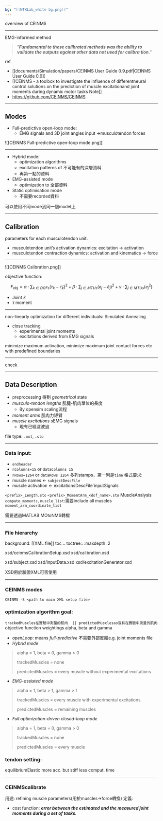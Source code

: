 ```yaml
---
bg: "[[NTKLab_white bg.png]]"
---
```



<style>
    .reveal {
        font-family: 'Times New Roman', '標楷體';
        font-size: 30px;
        text-align: left;
        color: black;
        background-size: cover;
        background-position: center;
    }
	.reveal h1,
	.reveal h2,
	.reveal h3,
	.reveal h4,
	.reveal h5,
	.reveal h6 {
	  font-family: 'Times New Roman', '標楷體';
	  color: black;
	}
	.with-border{
		border: 1px solid red;
	}
</style>
</style>
<grid drag="70 10" drop="-3 40">
overview of CEINMS
<!-- element style="font-size: 40px;align: left; text-align: left;color: white"-->
</grid>

<!-- slide bg="../../../NTKLab_white bg_cover_resize.png"-->

---

EMG-informed method
>"***Fundamental to these calibrated methods was the ability to validate the outputs against other data not used for calibra tion.***"

ref.
- [[documents/Simulation/papers/CEINMS User Guide 0.9.pdf|CEINMS User Guide 0.9]]
- [[CEINMS - a toolbox to investigate the influence of differentneural control solutions on the prediction of muscle excitationand joint moments during dynamic motor tasks Note]]
- https://github.com/CEINMS/CEINMS

---
## Modes
- Full-predictive open-loop mode: 
	- EMG signals and 3D joint angles input $\rightarrow$musculotendon forces

![[CEINMS Full-predictive open-loop mode.png]]

---
- Hybrid mode:
	- optimization algorithms
	- excitation patterns of 不可能有的深層資料
	- 再第一點的資料
- EMG-assisted mode
	- optimization to 全部資料
- Static optimisation mode
	- 不需要recorded資料

可以使用不同mode到同一個model上

---
## Calibration
parameters for each musculotendon unit.
- musculotendon unit’s activation dynamics: excitation $\rightarrow$ activation
- musculotendon contraction dynamics: activation and kinematics $\rightarrow$ force

---
![[CEINMS Calibration.png]]

objective function:

$$F_{\text{obj}} = \alpha \cdot \sum_{k \in DOFs}(\tau_k - \tilde{\tau}_k) ^2+\beta \cdot \sum_{j \in MTUs}( e_j - \tilde{e}_j)^2+\gamma \cdot \sum_{j \in MTUs}( e_j^2)$$

- Joint $k$
- $\tau$ moment

---
non-linearly optimization for different individuals: Simulated Annealing
- close tracking
	- experimental joint moments
	- excitations derived from EMG signals

minimize maximum activation, minimize maximum joint contact forces etc
with predefined boundaries

---
check

---
## Data Description
- preprocessing 得到 _geometrical_ state
- _musculo-tendon lengths_ 肌腱-肌肉單位的長度
	- By opensim scaling流程
- _moment arms_ 肌肉力矩臂
- _muscle excitations_ sEMG signals
	- 現有已經濾波過

file type: `.mot`, `.sto`

---
### Data input:
- `endheader`
- `nColumns=15` or `dataColumns 15`
- `nRows=1264` or `dataRows 1264`
多列stamps，第一列是`time`
格式要求: 
- muscle names <- `subjectDescFile`
- muscle activation <- excitationsDescFile`inputSignals

`<prefix>_Length.sto`
`<prefix>_MomentArm_<dof_name>.sto`
MuscleAnalysis
`compute_moments`, 
`muscle_list`:需要include all muscles
`moment_arm_coordinate_list`

需要透過MATLAB MOtoNMS轉檔

---
### File hierarchy
background: [[XML file]]
toc
.. toctree::
   :maxdepth: 2

   xsd/ceinmsCalibrationSetup.xsd
   xsd/calibration.xsd

   xsd/subject.xsd
   xsd/inputData.xsd
   xsd/excitationGenerator.xsd

XSD用於驗證XML可否使用

---
### CEINMS modes
`CEINMS -S <path to main XML setup file>`
### optimization algorithm goal: 
`trackedMuscles在實驗中測量的肌肉  || predictedMusclesao沒有在實驗中測量的肌肉`
objective function weightings alpha, beta and gamma

- _openLoop_: means _full-predictive_ 不需要外部反饋e.g. joint moments file
- _Hybrid mode_
> alpha = 1, beta = 0, gamma > 0
> 
> trackedMuscles = none
> 
> predictedMuscles = every muscle without experimental excitations

- _EMG-assisted mode_
> alpha = 1, beta > 1, gamma > 1
> 
> trackedMuscles = every muscle with experimental excitations
> 
> predictedMuscles = remaining muscles

- _Full optimization-driven closed-loop mode_
> alpha = 1, beta = 0, gamma > 0
> 
> trackedMuscles = none
> 
> predictedMuscles = every muscle


### tendon setting:
equilibriumElastic more acc. but stiff less comput. time

---
### CEINMScalibrate
用途: refining muscle parameters(用於muscles->force轉換)
定義:
- cost function: ***error between the estimated and the measured joint moments during a set of tasks.***
